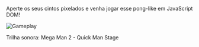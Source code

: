 Aperte os seus cintos pixelados e venha jogar esse pong-like em JavaScript DOM!

![Gameplay](https://ibb.co/DDTP3VN7)

Trilha sonora: Mega Man 2 - Quick Man Stage
